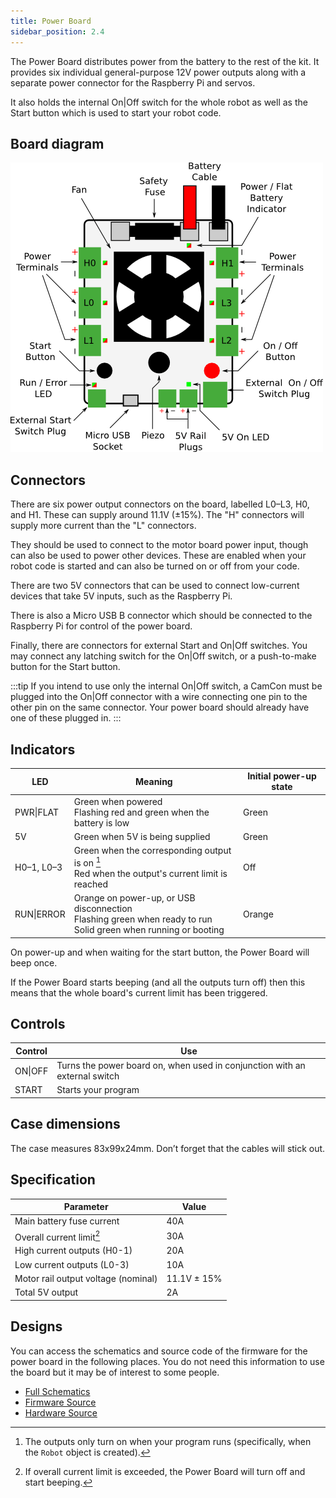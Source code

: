 ```yaml
---
title: Power Board
sidebar_position: 2.4
---
```


The Power Board distributes power from the battery to the rest of the kit. It provides
six individual general-purpose 12V power outputs along with a separate power connector
for the Raspberry Pi and servos.

It also holds the internal On|Off switch for the whole robot as well as
the Start button which is used to start your robot code.

## Board diagram

![Power Board Diagram](../assets/img/kit/power_board_v4_diagram.png)

## Connectors

There are six power output connectors on the board, labelled L0–L3, H0, and H1.
These can supply around 11.1V (±15%). The "H" connectors will supply more
current than the "L" connectors.

They should be used to connect to the motor board power input, though can also
be used to power other devices. These are enabled when your robot code is
started and can also be turned on or off from your code.

There are two 5V connectors that can be used to connect low-current devices that take 5V inputs, such as the Raspberry Pi.

There is also a Micro USB B connector which should be connected to the Raspberry Pi for control of the power board.

Finally, there are connectors for external Start and On|Off switches. You may connect any latching switch for the On|Off switch, or a push-to-make button for the Start button.

:::tip
If you intend to use only the internal On|Off switch, a CamCon must be plugged into the On|Off connector with a wire connecting one pin to the other pin on the same connector. Your power board should already have one of these plugged in.
:::

## Indicators

| LED        | Meaning                                                                                                                   | Initial power-up state |
| ---------- | ------------------------------------------------------------------------------------------------------------------------- | ---------------------- |
| PWR\|FLAT  | Green when powered<br />Flashing red and green when the battery is low                                                    | Green                  |
| 5V         | Green when 5V is being supplied                                                                                           | Green                  |
| H0–1, L0–3 | Green when the corresponding output is on [^1]<br />Red when the output's current limit is reached                        | Off                    |
| RUN\|ERROR | Orange on power-up, or USB disconnection <br />Flashing green when ready to run<br /> Solid green when running or booting | Orange                 |

[^1]: The outputs only turn on when your program runs (specifically, when the `Robot` object is created).

On power-up and when waiting for the start button, the Power Board will beep once.

If the Power Board starts beeping (and all the outputs turn off) then this means that the whole board's current limit has been triggered.

## Controls

| Control | Use                                                                        |
| ------- | -------------------------------------------------------------------------- |
| ON\|OFF | Turns the power board on, when used in conjunction with an external switch |
| START   | Starts your program                                                        |

## Case dimensions

The case measures 83x99x24mm. Don’t forget that the cables will stick out.

## Specification

| Parameter                           | Value       |
| ----------------------------------- | ----------- |
| Main battery fuse current           | 40A         |
| Overall current limit[^2]           | 30A         |
| High current outputs (H0-1)         | 20A         |
| Low current outputs (L0-3)          | 10A         |
| Motor rail output voltage (nominal) | 11.1V ± 15% |
| Total 5V output                     | 2A          |

[^2]: If overall current limit is exceeded, the Power Board will turn off and start beeping.

## Designs

You can access the schematics and source code of the firmware for the power board in the following places. You do not need this information to use the board but it may be of interest to some people.

-   [Full Schematics](../assets/docs/power-schematic.pdf)
-   [Firmware Source](https://github.com/srobo/power-v4-fw)
-   [Hardware Source](https://github.com/sourcebots/power-v4-hw)

